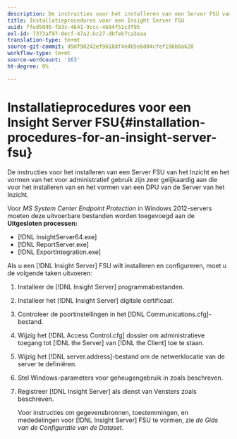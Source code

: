 ```yaml
---
description: De instructies voor het installeren van een Server FSU van het Inzicht en het vormen van het voor administratief gebruik zijn zeer gelijkaardig aan die voor het installeren van en het vormen van een DPU van de Server van het Inzicht.
title: Installatieprocedures voor een Insight Server FSU
uuid: ffed5095-f83c-4641-9ccc-4b94f51c3f95
exl-id: 7373af97-0ecf-47a2-bc27-dbfeb7ca3eaa
translation-type: tm+mt
source-git-commit: d9df90242ef96188f4e4b5e6d04cfef196b0a628
workflow-type: tm+mt
source-wordcount: '163'
ht-degree: 0%

---
```


# Installatieprocedures voor een Insight Server FSU{#installation-procedures-for-an-insight-server-fsu}

De instructies voor het installeren van een Server FSU van het Inzicht en het vormen van het voor administratief gebruik zijn zeer gelijkaardig aan die voor het installeren van en het vormen van een DPU van de Server van het Inzicht.

Voor *MS System Center Endpoint Protection* in Windows 2012-servers moeten deze uitvoerbare bestanden worden toegevoegd aan de **Uitgesloten processen:**

* [!DNL InsightServer64.exe]
* [!DNL ReportServer.exe]
* [!DNL ExportIntegration.exe]

Als u een [!DNL Insight Server] FSU wilt installeren en configureren, moet u de volgende taken uitvoeren:

1. Installeer de [!DNL Insight Server] programmabestanden.
1. Installeer het [!DNL Insight Server] digitale certificaat.
1. Controleer de poortinstellingen in het [!DNL Communications.cfg]-bestand.
1. Wijzig het [!DNL Access Control.cfg] dossier om administratieve toegang tot [!DNL the Server] van [!DNL the Client] toe te staan.
1. Wijzig het [!DNL server.address]-bestand om de netwerklocatie van de server te definiëren.
1. Stel Windows-parameters voor geheugengebruik in zoals beschreven.
1. Registreer [!DNL Insight Server] als dienst van Vensters zoals beschreven.

   Voor instructies om gegevensbronnen, toestemmingen, en mededelingen voor [!DNL Insight Server] FSU te vormen, zie *de Gids van de Configuratie van de Dataset*.
